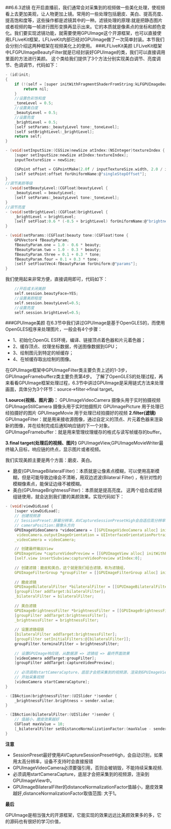 ##6.6.3滤镜
在开启直播前，我们通常会对采集到的视频做一些美化处理，使视频看上去更加美观，让人物更加上镜。常用的一些处理包括磨皮、美白、提高亮度、提高饱和度等，这些操作都是滤镜其中的一种。滤镜处理的原理:就是把静态图片或者视频的每一帧进行图形变换再显示出来。它的本质就是像素点的坐标和颜色变化。我们要实现滤镜功能，就需要使用GPUImage这个开源框架，也可以直接使用LFLiveKit框架，LFLiveKit内部已经对GPUImage做了一次简单封装。本节我们会分别介绍这两种框架在视频美化上的使用。
###LFLiveKit美颜
LFLiveKit框架中LFGPUImageBeautyFilter就是已经封装好GPUImage的类，我们可以直接调用里面的方法进行美颜。
这个类给我们提供了3个方法分别实现美白调节、亮度调节、色调调节，代码如下：


```c
- (id)init;
{
    if (!(self = [super initWithFragmentShaderFromString:kLFGPUImageBeautyFragmentShaderString])) {
        return nil;
    }
    //设置色彩饱和度
    _toneLevel = 0.5;
    //设置美白度
    _beautyLevel = 0.5;
    //设置亮度
    _brightLevel = 0.5;
    [self setParams:_beautyLevel tone:_toneLevel];
    [self setBrightLevel:_brightLevel];
    return self;
}

- (void)setInputSize:(CGSize)newSize atIndex:(NSInteger)textureIndex {
    [super setInputSize:newSize atIndex:textureIndex];
    inputTextureSize = newSize;

    CGPoint offset = CGPointMake(2.0f / inputTextureSize.width, 2.0 / inputTextureSize.height);
    [self setPoint:offset forUniformName:@"singleStepOffset"];
}
//调节美颜等级
- (void)setBeautyLevel:(CGFloat)beautyLevel {
    _beautyLevel = beautyLevel;
    [self setParams:_beautyLevel tone:_toneLevel];
}
//调节亮度
- (void)setBrightLevel:(CGFloat)brightLevel {
    _brightLevel = brightLevel;
    [self setFloat:0.6 * (-0.5 + brightLevel) forUniformName:@"brightness"];
}

- (void)setParams:(CGFloat)beauty tone:(CGFloat)tone {
    GPUVector4 fBeautyParam;
    fBeautyParam.one = 1.0 - 0.6 * beauty;
    fBeautyParam.two = 1.0 - 0.3 * beauty;
    fBeautyParam.three = 0.1 + 0.3 * tone;
    fBeautyParam.four = 0.1 + 0.3 * tone;
    [self setFloatVec4:fBeautyParam forUniform:@"params"];
}
```
我们使用起来非常方便，直接调用即可，代码如下：


```c
    //开启或关闭美颜
    self.session.beautyFace=YES;
    //设置美颜程度
    self.session.beautyLevel=0.5;
    //设置亮度
    self.session.brightLevel=0.5;
```

###GPUImage美颜
在6.3节中我们讲过GPUImage是基于OpenGLES的，而使用OpenGLES程序来处理图片，一般会有4个步骤：
* 1、初始化OpenGL ES环境，编译、链接顶点着色器和片元着色器；
* 2、缓存顶点、纹理坐标数据，传送图像数据到GPU；
* 3、绘制图元到特定的帧缓存；
* 4、在帧缓存取出绘制的图像。

在GPUImage框架中GPUImageFilter类主要负责上述的1-3步，GPUImageFramebufferz类主要负责第4步。了解了OpenGLES的处理过程，再来看看GPUImage框架处理过程，6.3节中讲过GPUImage是采用链式方法来处理画面，具体分为3个环节：source->filter->final target。
**1.source(视频、图片源)：**
GPUImageVideoCamera 摄像头用于实时拍摄视频GPUImageStillCamera 摄像头用于实时拍摄照片GPUImagePicture 用于处理已经拍摄好的图片GPUImageMovie 用于处理已经拍摄好的视频
**2.filter(滤镜)**
GPUImageFilter：就是用来接收源图像，通过自定义的顶点、片元着色器来渲染新的图像，并在绘制完成后通知响应链的下一个对象。GPUImageFramebuffer：就是用来管理纹理缓存的格式与读写帧缓存的buffer。
**3.final target(处理后的视频、图片)**
GPUImageView,GPUImageMovieWriter最终输入目标，响应链的终点，显示图片或者视频。

我们实现美颜主要是两个方面：磨皮、美白。
* 磨皮(GPUImageBilateralFilter)：本质就是让像素点模糊，可以使用高斯模糊，但是可能导致边缘会不清晰，用双边滤波(Bilateral Filter) ，有针对性的模糊像素点，能保证边缘不被模糊。
* 美白(GPUImageBrightnessFilter)：本质就是提高亮度。
这两个组合成滤镜组链使用，就会达到我们要的美颜效果。实现代码如下：

```c
- (void)viewDidLoad {
    [super viewDidLoad];
    // 创建视频源
    // SessionPreset:屏幕分辨率，AVCaptureSessionPresetHigh会自适应高分辨率
    // cameraPosition:摄像头方向
    GPUImageVideoCamera *videoCamera = [[GPUImageVideoCamera alloc] initWithSessionPreset:AVCaptureSessionPresetHigh cameraPosition:AVCaptureDevicePositionFront];
     videoCamera.outputImageOrientation = UIInterfaceOrientationPortrait;
    _videoCamera = videoCamera;

    // 创建最终输出View
    GPUImageView *captureVideoPreview = [[GPUImageView alloc] initWithFrame:self.view.bounds];
    [self.view insertSubview:captureVideoPreview atIndex:0];
    
    // 创建滤镜：磨皮和美白，这个就是我们组合滤镜，称为滤镜组，
    GPUImageFilterGroup *groupFilter = [[GPUImageFilterGroup alloc] init];
    
    // 磨皮滤镜
    GPUImageBilateralFilter *bilateralFilter = [[GPUImageBilateralFilter alloc] init];
    [groupFilter addTarget:bilateralFilter];
    _bilateralFilter = bilateralFilter;
    
    // 美白滤镜
    GPUImageBrightnessFilter *brightnessFilter = [[GPUImageBrightnessFilter alloc] init];
    [groupFilter addTarget:brightnessFilter];
    _brightnessFilter = brightnessFilter;
    
    // 设置滤镜组链
    [bilateralFilter addTarget:brightnessFilter];
    [groupFilter setInitialFilters:@[bilateralFilter]];
    groupFilter.terminalFilter = brightnessFilter;
    
    // 设置GPUImage响应链，从数据源 => 滤镜组 => 最终界面效果
    [videoCamera addTarget:groupFilter];
    [groupFilter addTarget:captureVideoPreview];
    
    // 必须调用startCameraCapture，底层才会把采集到的视频源，渲染到GPUImageView中，就可以显示了。
    // 开始采集视频
    [videoCamera startCameraCapture];
}

- (IBAction)brightnessFilter:(UISlider *)sender {
    _brightnessFilter.brightness = sender.value;
}

- (IBAction)bilateralFilter:(UISlider *)sender {
    // 值越小，磨皮效果越好
    CGFloat maxValue = 10;
    [_bilateralFilter setDistanceNormalizationFactor:(maxValue - sender.value)];
}
```
**注意**
* SessionPreset最好使用AVCaptureSessionPresetHigh，会自动识别，如果用太高分辨率，设备不支持时会直接报错
* GPUImageVideoCamera必须要强引用，否则会被销毁，不能持续采集视频.
* 必须调用startCameraCapture，底层才会把采集到的视频源，渲染到GPUImageView中。
* GPUImageBilateralFilter的distanceNormalizationFactor值越小，磨皮效果越好,distanceNormalizationFactor取值范围: 大于1。

**最后**

GPUImage是相当强大的开源框架，它能实现的效果远远比美颜效果多的多，它的源码也有很好的学习价值，
